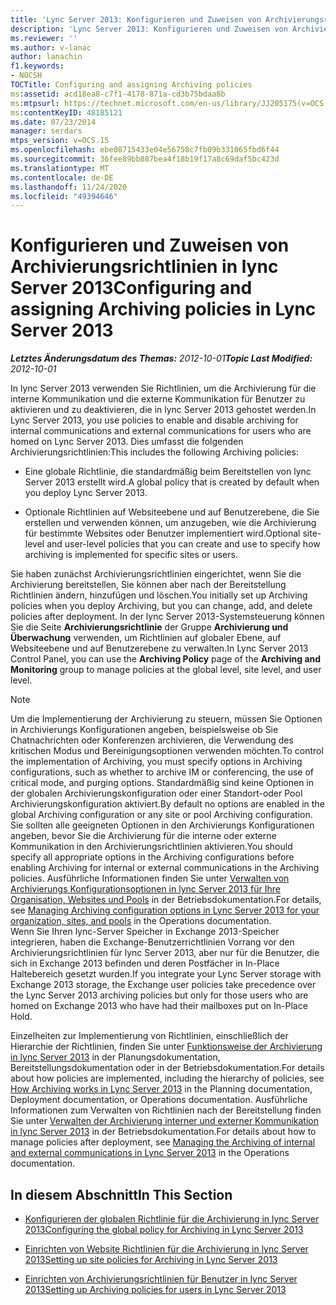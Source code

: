 ```yaml
---
title: 'Lync Server 2013: Konfigurieren und Zuweisen von Archivierungsrichtlinien'
description: 'Lync Server 2013: Konfigurieren und Zuweisen von Archivierungsrichtlinien'
ms.reviewer: ''
ms.author: v-lanac
author: lanachin
f1.keywords:
- NOCSH
TOCTitle: Configuring and assigning Archiving policies
ms:assetid: acd18ea8-c7f1-4178-871a-cd3b75bdaa8b
ms:mtpsurl: https://technet.microsoft.com/en-us/library/JJ205175(v=OCS.15)
ms:contentKeyID: 48185121
ms.date: 07/23/2014
manager: serdars
mtps_version: v=OCS.15
ms.openlocfilehash: ebe08715433e04e56758c7fb09b331065fbd6f44
ms.sourcegitcommit: 36fee89bb887bea4f18b19f17a8c69daf5bc423d
ms.translationtype: MT
ms.contentlocale: de-DE
ms.lasthandoff: 11/24/2020
ms.locfileid: "49394646"
---
```

# <a name="configuring-and-assigning-archiving-policies-in-lync-server-2013"></a><span data-ttu-id="2a053-103">Konfigurieren und Zuweisen von Archivierungsrichtlinien in lync Server 2013</span><span class="sxs-lookup"><span data-stu-id="2a053-103">Configuring and assigning Archiving policies in Lync Server 2013</span></span>

<div data-xmlns="http://www.w3.org/1999/xhtml">

<div class="topic" data-xmlns="http://www.w3.org/1999/xhtml" data-msxsl="urn:schemas-microsoft-com:xslt" data-cs="https://msdn.microsoft.com/">

<div data-asp="https://msdn2.microsoft.com/asp">



</div>

<div id="mainSection">

<div id="mainBody"><span data-ttu-id="2a053-104">

<span> </span></span><span class="sxs-lookup"><span data-stu-id="2a053-104">

<span> </span></span></span>

<span data-ttu-id="2a053-105">_**Letztes Änderungsdatum des Themas:** 2012-10-01_</span><span class="sxs-lookup"><span data-stu-id="2a053-105">_**Topic Last Modified:** 2012-10-01_</span></span>

<span data-ttu-id="2a053-106">In lync Server 2013 verwenden Sie Richtlinien, um die Archivierung für die interne Kommunikation und die externe Kommunikation für Benutzer zu aktivieren und zu deaktivieren, die in lync Server 2013 gehostet werden.</span><span class="sxs-lookup"><span data-stu-id="2a053-106">In Lync Server 2013, you use policies to enable and disable archiving for internal communications and external communications for users who are homed on Lync Server 2013.</span></span> <span data-ttu-id="2a053-107">Dies umfasst die folgenden Archivierungsrichtlinien:</span><span class="sxs-lookup"><span data-stu-id="2a053-107">This includes the following Archiving policies:</span></span>

  - <span data-ttu-id="2a053-108">Eine globale Richtlinie, die standardmäßig beim Bereitstellen von lync Server 2013 erstellt wird.</span><span class="sxs-lookup"><span data-stu-id="2a053-108">A global policy that is created by default when you deploy Lync Server 2013.</span></span>

  - <span data-ttu-id="2a053-109">Optionale Richtlinien auf Websiteebene und auf Benutzerebene, die Sie erstellen und verwenden können, um anzugeben, wie die Archivierung für bestimmte Websites oder Benutzer implementiert wird.</span><span class="sxs-lookup"><span data-stu-id="2a053-109">Optional site-level and user-level policies that you can create and use to specify how archiving is implemented for specific sites or users.</span></span>

<span data-ttu-id="2a053-110">Sie haben zunächst Archivierungsrichtlinien eingerichtet, wenn Sie die Archivierung bereitstellen, Sie können aber nach der Bereitstellung Richtlinien ändern, hinzufügen und löschen.</span><span class="sxs-lookup"><span data-stu-id="2a053-110">You initially set up Archiving policies when you deploy Archiving, but you can change, add, and delete policies after deployment.</span></span> <span data-ttu-id="2a053-111">In der lync Server 2013-Systemsteuerung können Sie die Seite **Archivierungsrichtlinie** der Gruppe **Archivierung und Überwachung** verwenden, um Richtlinien auf globaler Ebene, auf Websiteebene und auf Benutzerebene zu verwalten.</span><span class="sxs-lookup"><span data-stu-id="2a053-111">In Lync Server 2013 Control Panel, you can use the **Archiving Policy** page of the **Archiving and Monitoring** group to manage policies at the global level, site level, and user level.</span></span>

<div>


> [!NOTE]  
> <span data-ttu-id="2a053-112">Um die Implementierung der Archivierung zu steuern, müssen Sie Optionen in Archivierungs Konfigurationen angeben, beispielsweise ob Sie Chatnachrichten oder Konferenzen archivieren, die Verwendung des kritischen Modus und Bereinigungsoptionen verwenden möchten.</span><span class="sxs-lookup"><span data-stu-id="2a053-112">To control the implementation of Archiving, you must specify options in Archiving configurations, such as whether to archive IM or conferencing, the use of critical mode, and purging options.</span></span> <span data-ttu-id="2a053-113">Standardmäßig sind keine Optionen in der globalen Archivierungskonfiguration oder einer Standort-oder Pool Archivierungskonfiguration aktiviert.</span><span class="sxs-lookup"><span data-stu-id="2a053-113">By default no options are enabled in the global Archiving configuration or any site or pool Archiving configuration.</span></span> <span data-ttu-id="2a053-114">Sie sollten alle geeigneten Optionen in den Archivierungs Konfigurationen angeben, bevor Sie die Archivierung für die interne oder externe Kommunikation in den Archivierungsrichtlinien aktivieren.</span><span class="sxs-lookup"><span data-stu-id="2a053-114">You should specify all appropriate options in the Archiving configurations before enabling Archiving for internal or external communications in the Archiving policies.</span></span> <span data-ttu-id="2a053-115">Ausführliche Informationen finden Sie unter <A href="lync-server-2013-managing-archiving-configuration-options-for-your-organization-sites-and-pools.md">Verwalten von Archivierungs Konfigurationsoptionen in lync Server 2013 für Ihre Organisation, Websites und Pools</A> in der Betriebsdokumentation.</span><span class="sxs-lookup"><span data-stu-id="2a053-115">For details, see <A href="lync-server-2013-managing-archiving-configuration-options-for-your-organization-sites-and-pools.md">Managing Archiving configuration options in Lync Server 2013 for your organization, sites, and pools</A> in the Operations documentation.</span></span><BR><span data-ttu-id="2a053-116">Wenn Sie Ihren lync-Server Speicher in Exchange 2013-Speicher integrieren, haben die Exchange-Benutzerrichtlinien Vorrang vor den Archivierungsrichtlinien für lync Server 2013, aber nur für die Benutzer, die sich in Exchange 2013 befinden und deren Postfächer in In-Place Haltebereich gesetzt wurden.</span><span class="sxs-lookup"><span data-stu-id="2a053-116">If you integrate your Lync Server storage with Exchange 2013 storage, the Exchange user policies take precedence over the Lync Server 2013 archiving policies but only for those users who are homed on Exchange 2013 who have had their mailboxes put on In-Place Hold.</span></span>



</div>

<span data-ttu-id="2a053-117">Einzelheiten zur Implementierung von Richtlinien, einschließlich der Hierarchie der Richtlinien, finden Sie unter [Funktionsweise der Archivierung in lync Server 2013](lync-server-2013-how-archiving-works.md) in der Planungsdokumentation, Bereitstellungsdokumentation oder in der Betriebsdokumentation.</span><span class="sxs-lookup"><span data-stu-id="2a053-117">For details about how policies are implemented, including the hierarchy of policies, see [How Archiving works in Lync Server 2013](lync-server-2013-how-archiving-works.md) in the Planning documentation, Deployment documentation, or Operations documentation.</span></span> <span data-ttu-id="2a053-118">Ausführliche Informationen zum Verwalten von Richtlinien nach der Bereitstellung finden Sie unter [Verwalten der Archivierung interner und externer Kommunikation in lync Server 2013](lync-server-2013-managing-the-archiving-of-internal-and-external-communications.md) in der Betriebsdokumentation.</span><span class="sxs-lookup"><span data-stu-id="2a053-118">For details about how to manage policies after deployment, see [Managing the Archiving of internal and external communications in Lync Server 2013](lync-server-2013-managing-the-archiving-of-internal-and-external-communications.md) in the Operations documentation.</span></span>

<div>

## <a name="in-this-section"></a><span data-ttu-id="2a053-119">In diesem Abschnitt</span><span class="sxs-lookup"><span data-stu-id="2a053-119">In This Section</span></span>

  - [<span data-ttu-id="2a053-120">Konfigurieren der globalen Richtlinie für die Archivierung in lync Server 2013</span><span class="sxs-lookup"><span data-stu-id="2a053-120">Configuring the global policy for Archiving in Lync Server 2013</span></span>](lync-server-2013-configuring-the-global-policy-for-archiving.md)

  - [<span data-ttu-id="2a053-121">Einrichten von Website Richtlinien für die Archivierung in lync Server 2013</span><span class="sxs-lookup"><span data-stu-id="2a053-121">Setting up site policies for Archiving in Lync Server 2013</span></span>](lync-server-2013-setting-up-site-policies-for-archiving.md)

  - [<span data-ttu-id="2a053-122">Einrichten von Archivierungsrichtlinien für Benutzer in lync Server 2013</span><span class="sxs-lookup"><span data-stu-id="2a053-122">Setting up Archiving policies for users in Lync Server 2013</span></span>](lync-server-2013-setting-up-archiving-policies-for-users.md)

<span data-ttu-id="2a053-123"></div>

</div>

<span> </span>

</div>

</div>

</span><span class="sxs-lookup"><span data-stu-id="2a053-123"></div>

</div>

<span> </span>

</div>

</div>

</span></span></div>


